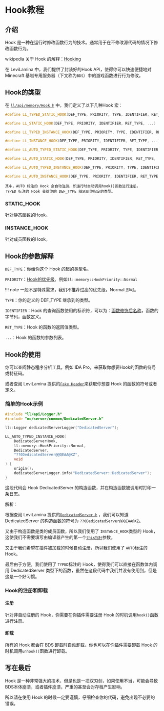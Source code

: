 # Hook教程

## 介绍
Hook 是一种在运行时修改函数行为的技术。通常用于在不修改源代码的情况下修改函数行为。

wikipedia 关于 Hook 的解释：[Hooking](https://en.wikipedia.org/wiki/Hooking)

在 LeviLamina 中，我们提供了封装好的Hook API，使得你可以快速便捷地对 Minecraft 基岩专用服务器（下文称为```BDS```）中的游戏函数进行行为修改。

## Hook的类型

在 [```ll/api/memory/Hook.h```](https://github.com/LiteLDev/LeviLamina/blob/develop/src/ll/api/memory/Hook.h#L180C1-L180C1) 中，我们定义了以下几种Hook 宏：

```cpp
#define LL_TYPED_STATIC_HOOK(DEF_TYPE, PRIORITY, TYPE, IDENTIFIER, RET_TYPE, ...)

#define LL_STATIC_HOOK(DEF_TYPE, PRIORITY, IDENTIFIER, RET_TYPE, ...)

#define LL_TYPED_INSTANCE_HOOK(DEF_TYPE, PRIORITY, TYPE, IDENTIFIER, RET_TYPE, ...)

#define LL_INSTANCE_HOOK(DEF_TYPE, PRIORITY, IDENTIFIER, RET_TYPE, ...)

#define LL_AUTO_TYPED_STATIC_HOOK(DEF_TYPE, PRIORITY, TYPE, IDENTIFIER, RET_TYPE, ...)

#define LL_AUTO_STATIC_HOOK(DEF_TYPE, PRIORITY, IDENTIFIER, RET_TYPE, ...)

#define LL_AUTO_TYPED_INSTANCE_HOOK(DEF_TYPE, PRIORITY, TYPE, IDENTIFIER, RET_TYPE, ...)

#define LL_AUTO_INSTANCE_HOOK(DEF_TYPE, PRIORITY, IDENTIFIER, RET_TYPE, ...)
```

```
其中，AUTO 标注的 Hook 会自动注册，即运行时自动调用hook()函数进行注册。
TYPED 标注的 Hook 会给你的 DEF_TYPE 继承到你指定的类型。
```

### STATIC_HOOK
针对静态函数的Hook。

### INSTANCE_HOOK
针对成员函数的Hook。

## Hook的参数解释
```DEF_TYPE```：你给你这个 Hook 的起的类型名。

```PRIORITY```：[Hook的优先级](https://github.com/LiteLDev/LeviLamina/blob/develop/src/ll/api/memory/Hook.h#L73)，例如```ll::memory::HookPriority::Normal```

!!! note
    一般不是特殊需求，我们不推荐过高的优先级，Normal 即可。

```TYPE```：你的定义的 DEF_TYPE 继承到的类型。

```IDENTIFIER```：Hook 的查询函数使用的标识符，可以为：[函数修饰后名称](https://learn.microsoft.com/zh-cn/cpp/build/reference/decorated-names?view=msvc-170)，函数的字节码，函数定义。

```RET_TYPE```：Hook 的函数的返回值类型。

```...```：Hook 的函数的参数列表。

## Hook的使用
你可以查阅静态程序分析工具，例如 IDA Pro，来获取你想要Hook的函数的符号或特征码。

或者查阅 LeviLamina 提供的[```Fake Header```](https://github.com/LiteLDev/LeviLamina/tree/develop/src/mc)来获取你想要 Hook 的函数的符号或者定义。

### 简单的Hook示例
```cpp
#include "ll/api/Logger.h"
#include "mc/server/common/DedicatedServer.h"

ll::Logger dedicatedServerLogger("DedicatedServer");

LL_AUTO_TYPED_INSTANCE_HOOK(
    DedicatedServerHook,
    ll::memory::HookPriority::Normal,
    DedicatedServer,
    "??0DedicatedServer@@QEAA@XZ",
    void
) {
    origin();
    dedicatedServerLogger.info("DedicatedServer::DedicatedServer");
}
```
这段代码会 Hook DedicatedServer 的构造函数，并在构造函数被调用时打印一条日志。

解析：

根据查阅 LeviLamina 提供的[```DedicatedServer.h```](https://github.com/LiteLDev/LeviLamina/blob/cccef6a0307cdcd89342d25f4826271ac298b6a8/src/mc/server/common/DedicatedServer.h#L59C31-L59C32) ，我们可以知道 DedicatedServer 的构造函数的符号为 ```??0DedicatedServer@@QEAA@XZ```。

又由于构造函数是类的成员函数，所以我们使用了 ```INSTANCE_HOOK```类型的 Hook，这使我们不需要填写由编译器产生的第一个[```this指针```](https://zh.cppreference.com/w/cpp/language/this)参数。

又由于我们希望在插件被加载的时候自动注册，所以我们使用了 ```AUTO```标注的 Hook。

最后由于方便，我们使用了 ```TYPED```标注的 Hook，使得我们可以直接在函数体内调用 DedicatedServer 类型下的函数，虽然在这段代码中我们并没有使用到，但是这是一个好习惯。

### Hook的注册和卸载

#### 注册
针对非自动注册的 Hook，你需要在你插件需要注册 Hook 的时机调用```hook()```函数进行注册。

#### 卸载
所有的 Hook 都会在 BDS 卸载时自动卸载，你也可以在你插件需要卸载 Hook 的时机调用```unhook()```函数进行卸载。

## 写在最后

Hook 是一种非常强大的技术，但是也是一把双刃剑，如果使用不当，可能会导致BDS本体崩溃，或者插件崩溃，严重的甚至会对存档产生影响。

所以请在使用 Hook 的时候一定要谨慎，仔细检查你的代码，避免出现不必要的错误。

